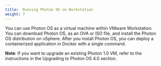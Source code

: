 ```yaml
---
title:  Running Photon OS on Workstation
weight: 7
---
```


You can use Photon OS as a virtual machine within VMware Workstation. You can download Photon OS, as an OVA or ISO file, and install the Photon OS distribution on vSphere. After you install Photon OS, you can deploy a containerized application in Docker with a single command.

**Note**: If you want to upgrade an existing Photon 1.0 VM, refer to the instructions in the Upgrading to Photon OS 4.0 section. 

